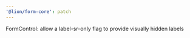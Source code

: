 ```yaml
---
'@lion/form-core': patch
---
```


FormControl: allow a label-sr-only flag to provide visually hidden labels
